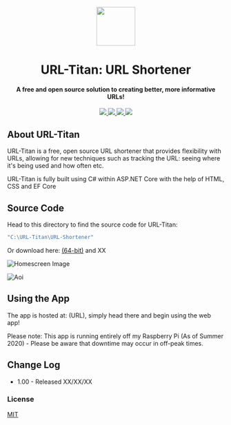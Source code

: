 <p align="center">
   <img width="90" height="90" src="https://github.com/nathanjukes/URL-Shortener/blob/master/Assets/LogoCropped.png">
      <h1 align="center">
         URL-Titan: URL Shortener
      </h1>
</p>

<h4 align="center">A free and open source solution to creating better, more informative URLs!</h4>

<p align="center">
  <a href="https://github.com/nathanjukes/URL-Shortener">
      <img src="https://scrutinizer-ci.com/g/pH7Software/pH7-Social-Dating-CMS/badges/build.png?b=master">
  </a>
  <a href="https://img.shields.io/badge/version-v1.0-blue">
    <img src="https://img.shields.io/badge/version-v1.0-blue">
  </a>
  <a href="https://github.com/nathanjukes/URL-Shortener/blob/master/LICENSE">
    <img src="https://img.shields.io/github/license/Naereen/StrapDown.js.svg">
  </a>
  <a href="https://twitter.com/intent/tweet?url=https%3A%2F%2Fgithub.com%2Fnathanjukes%2FURL-Shortener&text=Check%20out%20URL%20Titan%20:%20URL%20Shortener%20on%20Github:"> 
    <img src="https://img.shields.io/twitter/url/http/shields.io.svg?style=social">
  </a>
</p>

## About URL-Titan
URL-Titan is a free, open source URL shortener that provides flexibility with URLs, allowing for new techniques such as tracking the URL: seeing where it's being used and how often etc.  

URL-Titan is fully built using C# within ASP.NET Core with the help of HTML, CSS and EF Core 

## Source Code
Head to this directory to find the source code for URL-Titan: 
```bash
"C:\URL-Titan\URL-Shortener" 
```

Or download here:
[(64-bit)](DOWNLOAD.ZIP) and XX

![Homescreen Image](https://github.com/nathanjukes/URL-Shortener/blob/master/Assets/Homepage.JPG)

![Aoi](https://github.com/nathanjukes/URL-Shortener/blob/master/Assets/ApiHomepage.JPG)

## Using the App
The app is hosted at: (URL), simply head  there and begin using the web app!

Please note: This app is running entirely off my Raspberry Pi (As of Summer 2020) - Please be aware that downtime may occur in off-peak times.

## Change Log

- 1.00 - Released XX/XX/XX

### License
[MIT](https://github.com/nathanjukes/URL-Shortener/blob/master/LICENSE)
